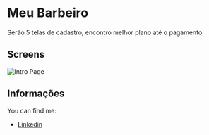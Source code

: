 # Meu Barbeiro 

Serão 5 telas de cadastro, encontro melhor plano até o pagamento

## Screens
![Intro Page](https://github.com/guicastelo/meu_barbeiro/assets\photos_screens\intro-first-step.jpg?raw=true)

## Informações

You can find me: 

- [Linkedin](https://www.linkedin.com/in/guilherme-munizti/)
